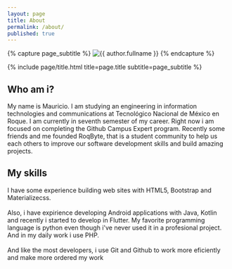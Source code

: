 ```yaml
---
layout: page
title: About
permalink: /about/
published: true
---
```


<div class="page" markdown="1">

{% capture page_subtitle %}
<img
    class="me"
    alt="{{ author.fullname }}"
    src="{{ site.author.photo | relative_url }}"
    srcset="{{ site.author.photo2x | relative_url }} 2x"
/>
{% endcapture %}

{% include page/title.html title=page.title subtitle=page_subtitle %}

## Who am i? 

My name is Mauricio. I am studying an engineering in information technologies and communications at Tecnológico Nacional de México en Roque. I am currently in seventh semester of my career. Right now i am focused on completing the Github Campus Expert program. Recently some friends and me founded RoqByte, that is a student community to help us each others to improve our software development skills and build amazing projects.

## My skills
I have some experience building web sites with HTML5, Bootstrap and Materializecss.<br><br>Also, i have expirience developing Android applications with Java, Kotlin and recently i started to develop in Flutter. My favorite programming language is python even though i've never used it in a profesional project. And  in my daily work i use PHP.
<br><br>And like the most developers, i use Git and Github to work more eficiently and make more ordered my work


</div>
